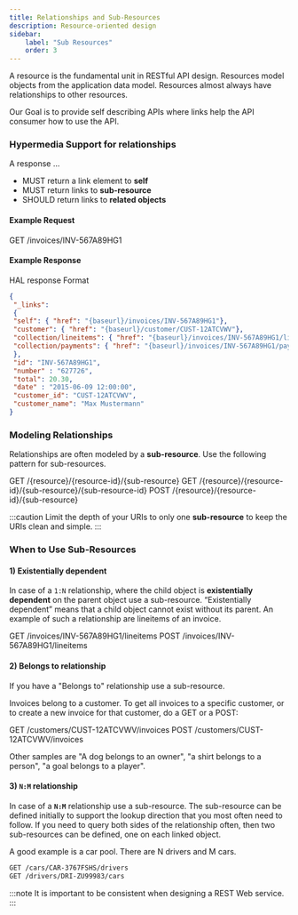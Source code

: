 ```yaml
---
title: Relationships and Sub-Resources
description: Resource-oriented design
sidebar:
    label: "Sub Resources"
    order: 3
---
```


A resource is the fundamental unit in RESTful API design. Resources model objects from the application data model.
Resources almost always have relationships to other resources.

Our Goal is to provide self describing APIs where links help the API consumer how to use the API.

### Hypermedia Support for relationships

A response ...

- MUST return a link element to **self**
- MUST return links to **sub-resource**
- SHOULD return links to **related objects**

#### Example Request

 GET /invoices/INV-567A89HG1

#### Example Response

HAL response Format

```json
{
 "_links":
 {
 "self": { "href": "{baseurl}/invoices/INV-567A89HG1"},
 "customer": { "href": "{baseurl}/customer/CUST-12ATCVWV"},
 "collection/lineitems": { "href": "{baseurl}/invoices/INV-567A89HG1/lineitems"},
 "collection/payments": { "href": "{baseurl}/invoices/INV-567A89HG1/payments"},
 },
 "id": "INV-567A89HG1",
 "number" : "627726",
 "total": 20.30,
 "date" : "2015-06-09 12:00:00",
 "customer_id": "CUST-12ATCVWV",
 "customer_name": "Max Mustermann"
}
``` 

### Modeling Relationships

Relationships are often modeled by a **sub-resource**.
Use the following pattern for sub-resources.

 GET  /{resource}/{resource-id}/{sub-resource}
 GET  /{resource}/{resource-id}/{sub-resource}/{sub-resource-id}
 POST /{resource}/{resource-id}/{sub-resource}

:::caution
Limit the depth of your URIs to only one **sub-resource** to keep the URIs clean and simple.
:::

### When to Use Sub-Resources

#### 1) Existentially dependent

In case of a `1:N` relationship, where the child object is **existentially dependent** on the parent object use a sub-resource. “Existentially dependent” means that a child object cannot exist without its parent.
An example of such a relationship are lineitems of an invoice.

 GET  /invoices/INV-567A89HG1/lineitems
 POST /invoices/INV-567A89HG1/lineitems

#### 2) Belongs to relationship

If you have a "Belongs to" relationship use a sub-resource.

Invoices belong to a customer. To get all invoices to a specific customer, or to create a new invoice for that customer, do a GET or a POST:

 GET  /customers/CUST-12ATCVWV/invoices
 POST /customers/CUST-12ATCVWV/invoices

Other samples are  "A dog belongs to an owner",  "a shirt belongs to a person", "a goal belongs to a player".

#### 3) `N:M` relationship

In case of a **`N:M`** relationship use a sub-resource.
The sub-resource can be defined initially to support the lookup direction that you most often need to follow.
If you need to query both sides of the relationship often, then two sub-resources can be defined, one on each linked object.

A good example is a car pool. There are N drivers and M cars.

```bash
GET /cars/CAR-3767FSHS/drivers
GET /drivers/DRI-ZU99983/cars
```

:::note
It is important to be consistent when designing a REST Web service.
:::
